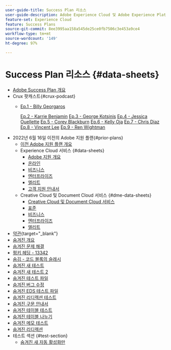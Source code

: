 ```yaml
---
user-guide-title: Success Plan 리소스
user-guide-description: Adobe Experience Cloud 및 Adobe Experience Platform을 위한 Success Plan 및 지원 리소스입니다.
feature-set: Experience Cloud
feature: Success Plans
source-git-commit: 8ee3995aa158a545de25ce0fb7506c3e453a9ce4
workflow-type: tm+mt
source-wordcount: '149'
ht-degree: 97%

---
```



# Success Plan 리소스 {#data-sheets}

+ [Adobe Success Plan 개요](overview.md)
+ Crux 팟캐스트{#crux-podcast}
   + [Ep.1 - Billy Georgaros](episode1.md)

     [Ep.2 - Karrie Benjamin](episode2.md)
     [Ep.3 - George Kotsinis](episode3.md)
     [Ep.4 - Jessica Ouellette](episode4.md)
     [Ep.5 - Corey Blackburn](episode5.md)
     [Ep.6 - Kelly Oja](episode6.md)
     [Ep.7 - Chris Diaz](episode7.md)
     [Ep.8 - Vincent Lee](episode8.md)
     [Ep.9 - Ren Wightman](episode9.md)
+ 2022년 6월 16일 이전의 Adobe 지원 플랜{#prior-plans}
   + [이전 Adobe 지원 플랜 개요](overview-prior-plans.md)
   + Experience Cloud 서비스 {#data-sheets}
      + [Adobe 지원 개요](dx-overview.md)
      + [온라인](online.md)
      + [비즈니스](business.md)
      + [엔터프라이즈](enterprise.md)
      + [엘리트](elite.md)
      + [고객 지원 안내서](support-guide.md)
   + Creative Cloud 및 Document Cloud 서비스 {#dme-data-sheets}
      + [Creative Cloud 및 Document Cloud 서비스](dme-overview.md)
      + [표준](dme-standard.md)
      + [비즈니스](dme-business.md)
      + [엔터프라이즈](dme-enterprise.md)
      + [엘리트](dme-elite.md)
+ [약관](https://helpx.adobe.com/kr/support/programs/support-policies-terms-conditions.html){target="_blank"}
+ [숨겨진 개요](hidden-overview.md)
+ [숨겨진 문제 해결](hidden-trouble.md)
+ [펑키 헤딩 - 13342](hidden-funky-headings.md)
+ [숨김 - 코드 블록의 슬래시](hidden/slashes-in-code-blocks.md)
+ [숨겨진 새 테스트](hidden-new-test.md)
+ [숨겨진 새 테스트 2](hidden-new-test-2.md)
+ [숨겨진 테스트 파일](hidden-test.md)
+ [숨겨진 버그 수정](hidden/bug-fixes.md)
+ [숨겨진 EDS 테스트 파일](hidden/test-page.md)
+ [숨겨진 리디렉션 테스트](hidden/test-redirection.md)
+ [숨겨진 구문 안내서](hidden/syntax-style-guide.md)
+ [숨겨진 테이블 테스트](hidden/tables.md)
+ [숨겨진 테이블 나누기](hidden/table-breaks.md)
+ [숨겨진 메모 테스트](hidden/note-test.md)
+ [숨겨진 리디렉션](hidden/redirect-tests.md)
+ 테스트 섹션 {#test-section}
   + [숨겨진 새 자동 활성화만](hidden/autoactivate.md)

<!--
+ [Hidden Lakshay test](hidden-lakshay-test.md)

+ [Hidden table breaks](hidden/table-breaks.md)


Articles must be added to this TOC file in order to render.

Use this list format to specify links to articles and section headings that expand and collapse in the left rail of the user guide.

An article link CANNOT be used as a section heading.
-->
